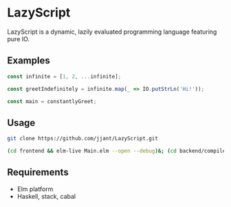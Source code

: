 # LazyScript

LazyScript is a dynamic, lazily evaluated programming language featuring pure IO.

## Examples

```javascript
const infinite = [1, 2, ...infinite];

const greetIndefinitely = infinite.map(_ => IO.putStrLn('Hi!'));

const main = constantlyGreet;
```

## Usage

```bash
git clone https://github.com/jjant/LazyScript.git

(cd frontend && elm-live Main.elm --open --debug)&; (cd backend/compiler-web-backend && stack build --fast --pedantic && stack exec compiler-web-backend-exe)&;
```

## Requirements

* Elm platform
* Haskell, stack, cabal
